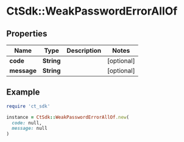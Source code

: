 # CtSdk::WeakPasswordErrorAllOf

## Properties

| Name | Type | Description | Notes |
| ---- | ---- | ----------- | ----- |
| **code** | **String** |  | [optional] |
| **message** | **String** |  | [optional] |

## Example

```ruby
require 'ct_sdk'

instance = CtSdk::WeakPasswordErrorAllOf.new(
  code: null,
  message: null
)
```

